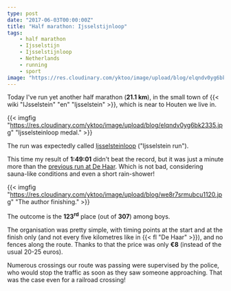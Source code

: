 ```yaml
---
type: post
date: "2017-06-03T00:00:00Z"
title: "Half marathon: Ijsselstijnloop"
tags:
    - half marathon
    - Ijsselstijn
    - Ijsselstijnloop
    - Netherlands
    - running
    - sport
image: "https://res.cloudinary.com/yktoo/image/upload/blog/elqndv0yg6bk2335.jpg"
---
```


Today I've run yet another half marathon (**21.1 km**), in the small town of {{< wiki "IJsselstein" "en" "Ijsselstein" >}}, which is near to Houten we live in.

<!--more-->

{{< imgfig "https://res.cloudinary.com/yktoo/image/upload/blog/elqndv0yg6bk2335.jpg" "Ijsselsteinloop medal." >}}

The run was expectedly called [Ijsselsteinloop](http://www.ijsselsteinloop.nl/) ("Ijsselstein run").

This time my result of **1:49:01** didn't beat the record, but it was just a minute more than the [previous run at De Haar](0320). Which is not bad, considering sauna-like conditions and even a short rain-shower!

{{< imgfig "https://res.cloudinary.com/yktoo/image/upload/blog/we8r7srmubcu1120.jpg" "The author finishing." >}}

The outcome is the **123<sup>rd</sup>** place (out of **307**) among boys.

The organisation was pretty simple, with timing points at the start and at the finish only (and not every five kilometres like in {{< fl "De Haar" >}}), and no fences along the route. Thanks to that the price was only **€8** (instead of the usual 20-25 euros).

Numerous crossings our route was passing were supervised by the police, who would stop the traffic as soon as they saw someone approaching. That was the case even for a railroad crossing!
